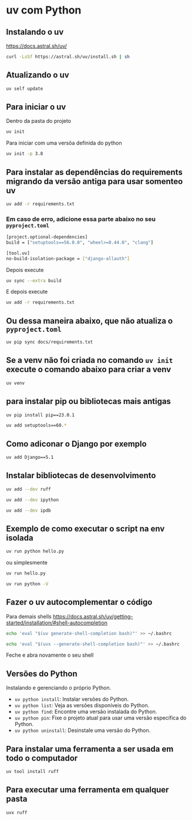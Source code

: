 # uv com Python

## Instalando o uv

https://docs.astral.sh/uv/

```bash
curl -LsSf https://astral.sh/uv/install.sh | sh
```

## Atualizando o uv
```bash
uv self update
```

## Para iniciar o uv
Dentro da pasta do projeto
```bash
uv init
```
Para iniciar com uma versõa definida do python
```bash
uv init -p 3.8
```

## Para instalar as dependências do requirements migrando da versão antiga para usar somenteo uv
```bash
uv add -r requirements.txt
```

### Em caso de erro, adicione essa parte abaixo no seu `pyproject.toml`
```bash
[project.optional-dependencies]
build = ["setuptools==56.0.0", "wheel>=0.44.0", "clang"]

[tool.uv]
no-build-isolation-package = ["django-allauth"]
```
Depois execute
```bash
uv sync --extra build
```
E depois execute
```bash
uv add -r requirements.txt
```

## Ou dessa maneira abaixo, que não atualiza o `pyproject.toml`
```bash
uv pip sync docs/requirements.txt
```

## Se a venv não foi criada no comando `uv init` execute o comando abaixo para criar a venv
```bash
uv venv
```

## para instalar pip ou bibliotecas mais antigas
```bash
uv pip install pip==23.0.1
```
```bash
uv add setuptools==60.*
```

## Como adiconar o Django por exemplo
```bash
uv add Django==5.1
```

## Instalar bibliotecas de desenvolvimento
```bash
uv add --dev ruff
```
```bash
uv add --dev ipython
```
```bash
uv add --dev ipdb
```

## Exemplo de como executar o script na env isolada
```bash
uv run python hello.py
```
ou simplesmente
```bash
uv run hello.py
```
```bash
uv run python -V
```

## Fazer o uv autocomplementar o código
Para demais shells https://docs.astral.sh/uv/getting-started/installation/#shell-autocompletion
```bash
echo 'eval "$(uv generate-shell-completion bash)"' >> ~/.bashrc
```
```bash
echo 'eval "$(uvx --generate-shell-completion bash)"' >> ~/.bashrc
```
Feche e abra novamente o seu shell

## Versões do Python
Instalando e gerenciando o próprio Python.

- `uv python install`: Instalar versões do Python.
-  `uv python list`: Veja as versões disponíveis do Python.
- `uv python find`: Encontre uma versão instalada do Python.
- `uv python pin`: Fixe o projeto atual para usar uma versão específica do Python.
- `uv python uninstall`: Desinstale uma versão do Python.

## Para instalar uma ferramenta a ser usada em todo o computador
```bash
uv tool install ruff
```

## Para executar uma ferramenta em qualquer pasta
```bash
uvx ruff
```
